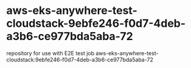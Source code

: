 # aws-eks-anywhere-test-cloudstack-9ebfe246-f0d7-4deb-a3b6-ce977bda5aba-72
repository for use with E2E test job aws-eks-anywhere-test-cloudstack:9ebfe246-f0d7-4deb-a3b6-ce977bda5aba-72
